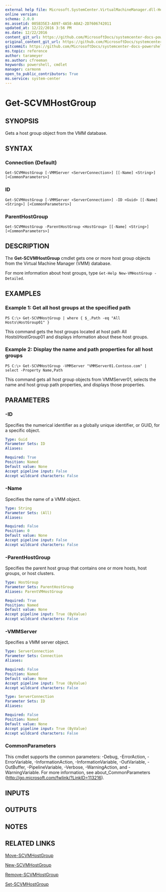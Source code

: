 ```yaml
---
external help file: Microsoft.SystemCenter.VirtualMachineManager.dll-Help.xml
online version: 
schema: 2.0.0
ms.assetid: 005B35E3-A897-4A58-A8A2-2D7606742011
updated_at: 12/22/2016 3:56 PM
ms.date: 12/22/2016
content_git_url: https://github.com/MicrosoftDocs/systemcenter-docs-powershell/blob/live/systemcenter-cmdlets/SystemCenter2016/VirtualMachineManager/vlatest/Get-SCVMHostGroup.md
original_content_git_url: https://github.com/MicrosoftDocs/systemcenter-docs-powershell/blob/live/systemcenter-cmdlets/SystemCenter2016/VirtualMachineManager/vlatest/Get-SCVMHostGroup.md
gitcommit: https://github.com/MicrosoftDocs/systemcenter-docs-powershell/blob/96e5647587661652225fbdd2c797cd4d59d542bc/systemcenter-cmdlets/SystemCenter2016/VirtualMachineManager/vlatest/Get-SCVMHostGroup.md
ms.topic: reference
author: tarameyer
ms.author: cfreeman
keywords: powershell, cmdlet
manager: carmonm
open_to_public_contributors: True
ms.service: system-center
---
```


# Get-SCVMHostGroup

## SYNOPSIS
Gets a host group object from the VMM database.

## SYNTAX

### Connection (Default)
```
Get-SCVMHostGroup [-VMMServer <ServerConnection>] [[-Name] <String>] [<CommonParameters>]
```

### ID
```
Get-SCVMHostGroup [-VMMServer <ServerConnection>] -ID <Guid> [[-Name] <String>] [<CommonParameters>]
```

### ParentHostGroup
```
Get-SCVMHostGroup -ParentHostGroup <HostGroup> [[-Name] <String>] [<CommonParameters>]
```

## DESCRIPTION
The **Get-SCVMHostGroup** cmdlet gets one or more host group objects from the Virtual Machine Manager (VMM) database.

For more information about host groups, type `Get-Help New-VMHostGroup -Detailed`.

## EXAMPLES

### Example 1: Get all host groups at the specified path
```
PS C:\> Get-SCVMHostGroup | where { $_.Path -eq "All Hosts\HostGroup01" }
```

This command gets the host groups located at host path All Hosts\HostGroup01 and displays information about these host groups.

### Example 2: Display the name and path properties for all host groups
```
PS C:\> Get-SCVMHostGroup -VMMServer "VMMServer01.Contoso.com" | select -Property Name,Path
```

This command gets all host group objects from VMMServer01, selects the name and host group path properties, and displays those properties.

## PARAMETERS

### -ID
Specifies the numerical identifier as a globally unique identifier, or GUID, for a specific object.

```yaml
Type: Guid
Parameter Sets: ID
Aliases: 

Required: True
Position: Named
Default value: None
Accept pipeline input: False
Accept wildcard characters: False
```

### -Name
Specifies the name of a VMM object.

```yaml
Type: String
Parameter Sets: (All)
Aliases: 

Required: False
Position: 0
Default value: None
Accept pipeline input: False
Accept wildcard characters: False
```

### -ParentHostGroup
Specifies the parent host group that contains one or more hosts, host groups, or host clusters.

```yaml
Type: HostGroup
Parameter Sets: ParentHostGroup
Aliases: ParentVMHostGroup

Required: True
Position: Named
Default value: None
Accept pipeline input: True (ByValue)
Accept wildcard characters: False
```

### -VMMServer
Specifies a VMM server object.

```yaml
Type: ServerConnection
Parameter Sets: Connection
Aliases: 

Required: False
Position: Named
Default value: None
Accept pipeline input: True (ByValue)
Accept wildcard characters: False
```

```yaml
Type: ServerConnection
Parameter Sets: ID
Aliases: 

Required: False
Position: Named
Default value: None
Accept pipeline input: True (ByValue)
Accept wildcard characters: False
```

### CommonParameters
This cmdlet supports the common parameters: -Debug, -ErrorAction, -ErrorVariable, -InformationAction, -InformationVariable, -OutVariable, -OutBuffer, -PipelineVariable, -Verbose, -WarningAction, and -WarningVariable. For more information, see about_CommonParameters (http://go.microsoft.com/fwlink/?LinkID=113216).

## INPUTS

## OUTPUTS

## NOTES

## RELATED LINKS

[Move-SCVMHostGroup](xref:SystemCenter2016/VirtualMachineManager/vlatest/Move-SCVMHostGroup.md)

[New-SCVMHostGroup](xref:SystemCenter2016/VirtualMachineManager/vlatest/New-SCVMHostGroup.md)

[Remove-SCVMHostGroup](xref:SystemCenter2016/VirtualMachineManager/vlatest/Remove-SCVMHostGroup.md)

[Set-SCVMHostGroup](xref:SystemCenter2016/VirtualMachineManager/vlatest/Set-SCVMHostGroup.md)

